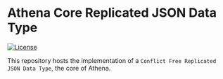 # Athena Core Replicated JSON Data Type

[![License](https://img.shields.io/badge/License-Apache%202.0-blue.svg)](https://github.com/athena-crdt/athena-core/blob/main/LICENSE)

This repository hosts the implementation of a `Conflict Free Replicated JSON Data Type`, the core of Athena.
